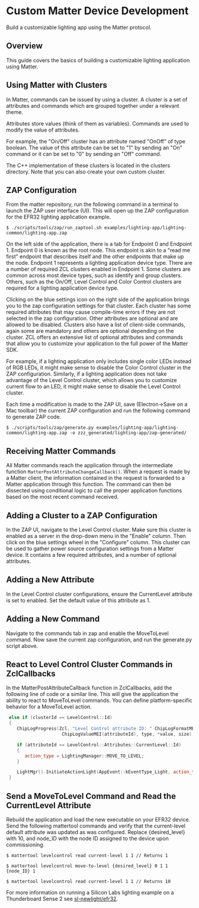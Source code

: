 # Custom Matter Device Development

Build a customizable lighting app using the Matter protocol.

## Overview

This guide covers the basics of building a customizable lighting application
using Matter.

## Using Matter with Clusters

In Matter, commands can be issued by using a cluster. A cluster is a set of
attributes and commands which are grouped together under a relevant theme.

Attributes store values (think of them as variables). Commands are used to
modify the value of attributes.

For example, the "On/Off" cluster has an attribute named "OnOff" of type
boolean. The value of this attribute can be set to "1" by sending an "On"
command or it can be set to "0" by sending an "Off" command.

The C++ implementation of these clusters is located in the clusters directory.
Note that you can also create your own custom cluster.

## ZAP Configuration

From the matter repository, run the following command in a terminal to launch
the ZAP user interface (UI). This will open up the ZAP configuration for the EFR32 lighting
application example.

```shell
$ ./scripts/tools/zap/run_zaptool.sh examples/lighting-app/lighting-common/lighting-app.zap
```
On the left side of the application, there is a tab for Endpoint 0 and
Endpoint 1. Endpoint 0 is known as the root node. This endpoint is akin to a
"read me first" endpoint that describes itself and the other endpoints that make
up the node. Endpoint 1 represents a lighting application device type. There are
a number of required ZCL clusters enabled in Endpoint 1. Some clusters are
common across most device types, such as identify and group clusters. Others,
such as the On/Off, Level Control and Color Control clusters are required for a
lighting application device type.

Clicking on the blue settings icon on the right side of the application
brings you to the zap configuration settings for that cluster. Each cluster
has some required attributes that may cause compile-time errors if they are not
selected in the zap configuration. Other attributes are optional and are allowed
to be disabled. Clusters also have a list of client-side commands, again some
are mandatory and others are optional depending on the cluster. ZCL offers an
extensive list of optional attributes and commands that allow you to customize
your application to the full power of the Matter SDK.

For example, if a lighting application only includes
single color LEDs instead of RGB LEDs, it might make sense to disable the Color
Control cluster in the ZAP configuration. Similarly, if a
lighting application does not take advantage of the Level Control cluster,
which allows you to customize current flow to an LED, it might make sense to
disable the Level Control cluster.

Each time a modification is made to the ZAP UI, save (Electron→Save on
a Mac toolbar) the current ZAP configuration and run the following command to
generate ZAP code.

```shell
$ ./scripts/tools/zap/generate.py examples/lighting-app/lighting-common/lighting-app.zap -o zzz_generated/lighting-app/zap-generated/
```
## Receiving Matter Commands

All Matter commands reach the application through the intermediate function
`MatterPostAttributeChangeCallback()`. When a request is made by a Matter client,
the information contained in the request is forwarded to a Matter application
through this function. The command can then be dissected using conditional logic
to call the proper application functions based on the most recent command
received.

## Adding a Cluster to a ZAP Configuration

In the ZAP UI, navigate to the Level Control cluster. Make sure this cluster is
enabled as a server in the drop-down menu in the "Enable" column. Then click on
the blue settings wheel in the "Configure" column. This cluster can be used to
gather power source configuration settings from a Matter device. It contains a
few required attributes, and a number of optional attributes.

## Adding a New Attribute

In the Level Control cluster configurations, ensure the CurrentLevel attribute
is set to enabled. Set the default value of this attribute as 1.

## Adding a New Command

Navigate to the commands tab in zap and enable the MoveToLevel command. Now save
the current zap configuration, and run the generate.py script above.

## React to Level Control Cluster Commands in ZclCallbacks

In the MatterPostAttributeCallback function in ZclCallbacks, add the following
line of code or a similar line. This will give the application the ability to react to
MoveToLevel commands. You can define platform-specific behavior for a
MoveToLevel action.

   ```cpp
    else if (clusterId == LevelControl::Id)
    {
       ChipLogProgress(Zcl, "Level Control attribute ID: " ChipLogFormatMEI " Type: %u Value: %u, length %u",
                        ChipLogValueMEI(attributeId), type, *value, size);

       if (attributeId == LevelControl::Attributes::CurrentLevel::Id)
       {
          action_type = LightingManager::MOVE_TO_LEVEL;
       }

       LightMgr().InitiateActionLight(AppEvent::kEventType_Light, action_type, endpoint, *value);
    }
   ```

## Send a MoveToLevel Command and Read the CurrentLevel Attribute

Rebuild the application and load the new executable on your EFR32 device. Send
the following mattertool commands and verify that the current-level default
attribute was updated as was configured. Replace {desired_level} with 10, and
node_ID with the node ID assigned to the device upon commissioning.

```shell
$ mattertool levelcontrol read current-level 1 1 // Returns 1
```

```shell
$ mattertool levelcontrol move-to-level {desired_level} 0 1 1 {node_ID} 1
```

```shell
$ mattertool levelcontrol read current-level 1 1 // Returns 10
```

For more information on running a Silicon Labs lighting example on a Thunderboard Sense 2 see 
[sl-newlight/efr32](https://github.com/SiliconLabs/matter/blob/latest/silabs_examples/sl-newLight/efr32/README.md). 
